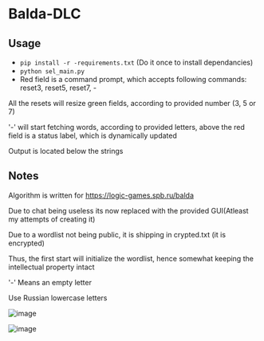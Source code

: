 # Balda-DLC

## Usage
  - ```pip install -r -requirements.txt``` (Do it once to install dependancies)
  - ```python sel_main.py```
  - Red field is a command prompt, which accepts following commands: reset3, reset5, reset7, - 

  All the resets will resize green fields, according to provided number (3, 5 or 7)
  
  '-' will start fetching words, according to provided letters, above the red field is a status label, which is dynamically updated
  
  Output is located below the strings


## Notes
Algorithm is written for  https://logic-games.spb.ru/balda

Due to chat being useless its now replaced with the provided GUI(Atleast my attempts of creating it)

Due to a wordlist not being public, it is shipping in crypted.txt (it is encrypted)

Thus, the first start will initialize the wordlist, hence somewhat keeping the intellectual property intact

'-' Means an empty letter

Use Russian lowercase letters

![image](https://user-images.githubusercontent.com/29946764/180163449-f6e063c9-395d-4105-8356-9c7596cfd3ab.png)


![image](https://user-images.githubusercontent.com/29946764/180163650-f117d764-5ea7-4d30-bb8e-aeef31dc97dd.png)
